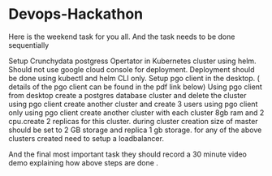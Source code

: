 # Devops-Hackathon
Here is the weekend task for you all. And the task needs to be done sequentially

Setup Crunchydata postgress Opertator in Kubernetes cluster using helm.
Should not use google cloud console for deployment. Deployment should be done using kubectl and helm CLI only.
Setup pgo client in the desktop. ( details of the pgo client can be found in the pdf link below)
Using pgo client from desktop create a postgres database cluster and delete the cluster
using pgo client create another cluster and create 3 users using pgo client only
using pgo client create another cluster with each cluster 8gb ram and 2 cpu.create 2 replicas for this cluster. during cluster creation size of master should be set to 2 GB storage and replica 1 gb storage.
for any of the above clusters created need to setup a loadbalancer.

And the final most important task they should record a 30 minute video demo explaining how above steps are done .
